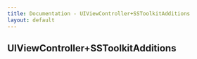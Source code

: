 ```yaml
---
title: Documentation - UIViewController+SSToolkitAdditions
layout: default
---
```


## UIViewController+SSToolkitAdditions
